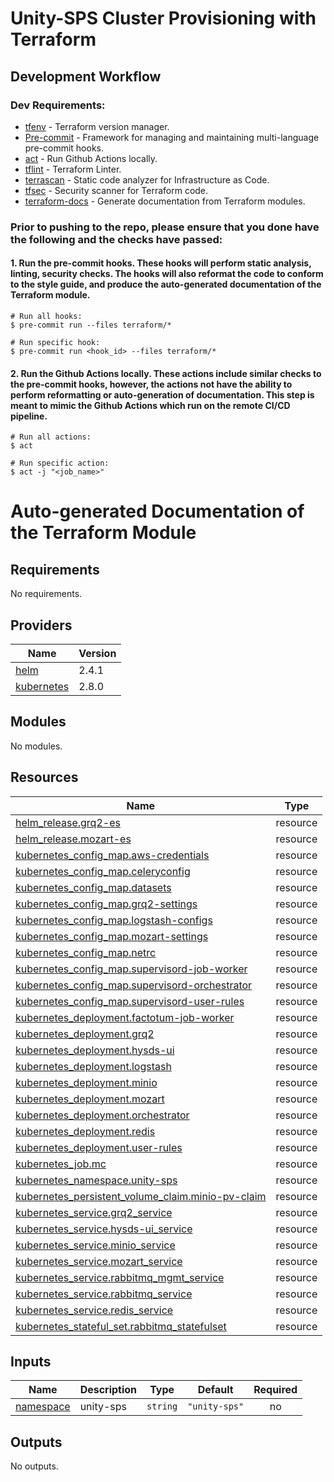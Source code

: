 # Unity-SPS Cluster Provisioning with Terraform

## Development Workflow

### Dev Requirements:

- [tfenv](https://github.com/tfutils/tfenv) - Terraform version manager.
- [Pre-commit](https://pre-commit.com/) - Framework for managing and maintaining multi-language pre-commit hooks.
- [act](https://github.com/nektos/act) - Run Github Actions locally.
- [tflint](https://github.com/terraform-linters/tflint) - Terraform Linter.
- [terrascan](https://github.com/accurics/terrascan) - Static code analyzer for Infrastructure as Code.
- [tfsec](https://github.com/aquasecurity/tfsec) - Security scanner for Terraform code.
- [terraform-docs](https://github.com/terraform-docs/terraform-docs) - Generate documentation from Terraform modules.

### Prior to pushing to the repo, please ensure that you done have the following and the checks have passed:

#### 1. Run the pre-commit hooks. These hooks will perform static analysis, linting, security checks. The hooks will also reformat the code to conform to the style guide, and produce the auto-generated documentation of the Terraform module.

```shell
# Run all hooks:
$ pre-commit run --files terraform/*

# Run specific hook:
$ pre-commit run <hook_id> --files terraform/*
```

#### 2. Run the Github Actions locally. These actions include similar checks to the pre-commit hooks, however, the actions not have the ability to perform reformatting or auto-generation of documentation. This step is meant to mimic the Github Actions which run on the remote CI/CD pipeline.

```shell
# Run all actions:
$ act

# Run specific action:
$ act -j "<job_name>"
```

# Auto-generated Documentation of the Terraform Module

<!-- BEGINNING OF PRE-COMMIT-TERRAFORM DOCS HOOK -->
## Requirements

No requirements.

## Providers

| Name | Version |
|------|---------|
| <a name="provider_helm"></a> [helm](#provider\_helm) | 2.4.1 |
| <a name="provider_kubernetes"></a> [kubernetes](#provider\_kubernetes) | 2.8.0 |

## Modules

No modules.

## Resources

| Name | Type |
|------|------|
| [helm_release.grq2-es](https://registry.terraform.io/providers/hashicorp/helm/latest/docs/resources/release) | resource |
| [helm_release.mozart-es](https://registry.terraform.io/providers/hashicorp/helm/latest/docs/resources/release) | resource |
| [kubernetes_config_map.aws-credentials](https://registry.terraform.io/providers/hashicorp/kubernetes/latest/docs/resources/config_map) | resource |
| [kubernetes_config_map.celeryconfig](https://registry.terraform.io/providers/hashicorp/kubernetes/latest/docs/resources/config_map) | resource |
| [kubernetes_config_map.datasets](https://registry.terraform.io/providers/hashicorp/kubernetes/latest/docs/resources/config_map) | resource |
| [kubernetes_config_map.grq2-settings](https://registry.terraform.io/providers/hashicorp/kubernetes/latest/docs/resources/config_map) | resource |
| [kubernetes_config_map.logstash-configs](https://registry.terraform.io/providers/hashicorp/kubernetes/latest/docs/resources/config_map) | resource |
| [kubernetes_config_map.mozart-settings](https://registry.terraform.io/providers/hashicorp/kubernetes/latest/docs/resources/config_map) | resource |
| [kubernetes_config_map.netrc](https://registry.terraform.io/providers/hashicorp/kubernetes/latest/docs/resources/config_map) | resource |
| [kubernetes_config_map.supervisord-job-worker](https://registry.terraform.io/providers/hashicorp/kubernetes/latest/docs/resources/config_map) | resource |
| [kubernetes_config_map.supervisord-orchestrator](https://registry.terraform.io/providers/hashicorp/kubernetes/latest/docs/resources/config_map) | resource |
| [kubernetes_config_map.supervisord-user-rules](https://registry.terraform.io/providers/hashicorp/kubernetes/latest/docs/resources/config_map) | resource |
| [kubernetes_deployment.factotum-job-worker](https://registry.terraform.io/providers/hashicorp/kubernetes/latest/docs/resources/deployment) | resource |
| [kubernetes_deployment.grq2](https://registry.terraform.io/providers/hashicorp/kubernetes/latest/docs/resources/deployment) | resource |
| [kubernetes_deployment.hysds-ui](https://registry.terraform.io/providers/hashicorp/kubernetes/latest/docs/resources/deployment) | resource |
| [kubernetes_deployment.logstash](https://registry.terraform.io/providers/hashicorp/kubernetes/latest/docs/resources/deployment) | resource |
| [kubernetes_deployment.minio](https://registry.terraform.io/providers/hashicorp/kubernetes/latest/docs/resources/deployment) | resource |
| [kubernetes_deployment.mozart](https://registry.terraform.io/providers/hashicorp/kubernetes/latest/docs/resources/deployment) | resource |
| [kubernetes_deployment.orchestrator](https://registry.terraform.io/providers/hashicorp/kubernetes/latest/docs/resources/deployment) | resource |
| [kubernetes_deployment.redis](https://registry.terraform.io/providers/hashicorp/kubernetes/latest/docs/resources/deployment) | resource |
| [kubernetes_deployment.user-rules](https://registry.terraform.io/providers/hashicorp/kubernetes/latest/docs/resources/deployment) | resource |
| [kubernetes_job.mc](https://registry.terraform.io/providers/hashicorp/kubernetes/latest/docs/resources/job) | resource |
| [kubernetes_namespace.unity-sps](https://registry.terraform.io/providers/hashicorp/kubernetes/latest/docs/resources/namespace) | resource |
| [kubernetes_persistent_volume_claim.minio-pv-claim](https://registry.terraform.io/providers/hashicorp/kubernetes/latest/docs/resources/persistent_volume_claim) | resource |
| [kubernetes_service.grq2_service](https://registry.terraform.io/providers/hashicorp/kubernetes/latest/docs/resources/service) | resource |
| [kubernetes_service.hysds-ui_service](https://registry.terraform.io/providers/hashicorp/kubernetes/latest/docs/resources/service) | resource |
| [kubernetes_service.minio_service](https://registry.terraform.io/providers/hashicorp/kubernetes/latest/docs/resources/service) | resource |
| [kubernetes_service.mozart_service](https://registry.terraform.io/providers/hashicorp/kubernetes/latest/docs/resources/service) | resource |
| [kubernetes_service.rabbitmq_mgmt_service](https://registry.terraform.io/providers/hashicorp/kubernetes/latest/docs/resources/service) | resource |
| [kubernetes_service.rabbitmq_service](https://registry.terraform.io/providers/hashicorp/kubernetes/latest/docs/resources/service) | resource |
| [kubernetes_service.redis_service](https://registry.terraform.io/providers/hashicorp/kubernetes/latest/docs/resources/service) | resource |
| [kubernetes_stateful_set.rabbitmq_statefulset](https://registry.terraform.io/providers/hashicorp/kubernetes/latest/docs/resources/stateful_set) | resource |

## Inputs

| Name | Description | Type | Default | Required |
|------|-------------|------|---------|:--------:|
| <a name="input_namespace"></a> [namespace](#input\_namespace) | unity-sps | `string` | `"unity-sps"` | no |

## Outputs

No outputs.
<!-- END OF PRE-COMMIT-TERRAFORM DOCS HOOK -->
